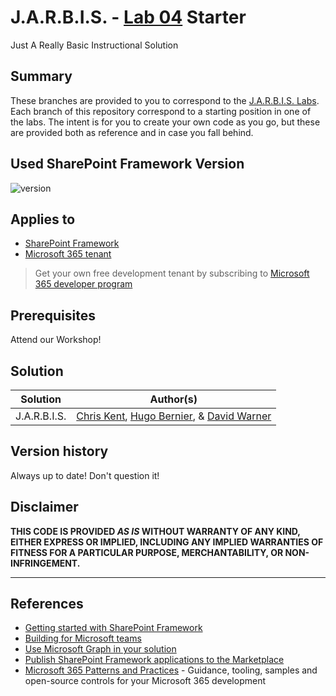 # J.A.R.B.I.S. - [Lab 04](https://github.com/SPFxHeroes/J.A.R.B.I.S.-Labs/tree/main/Lab04) Starter
Just A Really Basic Instructional Solution

## Summary

These branches are provided to you to correspond to the [J.A.R.B.I.S. Labs](https://github.com/SPFxHeroes/J.A.R.B.I.S.-Labs). Each branch of this repository correspond to a starting position in one of the labs. The intent is for you to create your own code as you go, but these are provided both as reference and in case you fall behind.

## Used SharePoint Framework Version

![version](https://img.shields.io/badge/version-1.17.1-green.svg)

## Applies to

- [SharePoint Framework](https://aka.ms/spfx)
- [Microsoft 365 tenant](https://docs.microsoft.com/en-us/sharepoint/dev/spfx/set-up-your-developer-tenant)

> Get your own free development tenant by subscribing to [Microsoft 365 developer program](http://aka.ms/o365devprogram)

## Prerequisites

Attend our Workshop!

## Solution

| Solution    | Author(s)                                               |
| ----------- | ------------------------------------------------------- |
| J.A.R.B.I.S. | [Chris Kent](https://twitter.com/theChrisKent), [Hugo Bernier](https://twitter.com/bernierh), & [David Warner](https://twitter.com/DavidWarnerII) |

## Version history

Always up to date! Don't question it!

## Disclaimer

**THIS CODE IS PROVIDED _AS IS_ WITHOUT WARRANTY OF ANY KIND, EITHER EXPRESS OR IMPLIED, INCLUDING ANY IMPLIED WARRANTIES OF FITNESS FOR A PARTICULAR PURPOSE, MERCHANTABILITY, OR NON-INFRINGEMENT.**

---

## References

- [Getting started with SharePoint Framework](https://docs.microsoft.com/en-us/sharepoint/dev/spfx/set-up-your-developer-tenant)
- [Building for Microsoft teams](https://docs.microsoft.com/en-us/sharepoint/dev/spfx/build-for-teams-overview)
- [Use Microsoft Graph in your solution](https://docs.microsoft.com/en-us/sharepoint/dev/spfx/web-parts/get-started/using-microsoft-graph-apis)
- [Publish SharePoint Framework applications to the Marketplace](https://docs.microsoft.com/en-us/sharepoint/dev/spfx/publish-to-marketplace-overview)
- [Microsoft 365 Patterns and Practices](https://aka.ms/m365pnp) - Guidance, tooling, samples and open-source controls for your Microsoft 365 development
